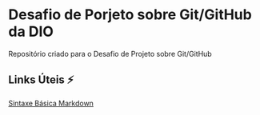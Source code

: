# Desafio de Porjeto sobre Git/GitHub da DIO
Repositório criado para o Desafio de Projeto sobre Git/GitHub


## Links Úteis :zap:
[Sintaxe Básica Markdown](https://www.markdownguide.org/basic-syntax/)

